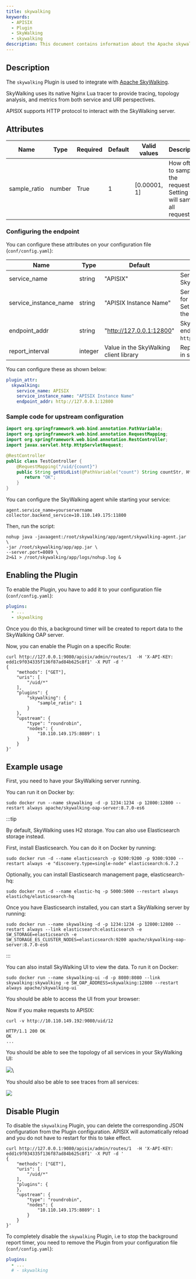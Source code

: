 ```yaml
---
title: skywalking
keywords:
  - APISIX
  - Plugin
  - SkyWalking
  - skywalking
description: This document contains information about the Apache skywalking Plugin.
---
```

<!--
#
# Licensed to the Apache Software Foundation (ASF) under one or more
# contributor license agreements.  See the NOTICE file distributed with
# this work for additional information regarding copyright ownership.
# The ASF licenses this file to You under the Apache License, Version 2.0
# (the "License"); you may not use this file except in compliance with
# the License.  You may obtain a copy of the License at
#
#     http://www.apache.org/licenses/LICENSE-2.0
#
# Unless required by applicable law or agreed to in writing, software
# distributed under the License is distributed on an "AS IS" BASIS,
# WITHOUT WARRANTIES OR CONDITIONS OF ANY KIND, either express or implied.
# See the License for the specific language governing permissions and
# limitations under the License.
#
-->

## Description

The `skywalking` Plugin is used to integrate with [Apache SkyWalking](https://github.com/apache/skywalking).

SkyWalking uses its native Nginx Lua tracer to provide tracing, topology analysis, and metrics from both service and URI perspectives.

APISIX supports HTTP protocol to interact with the SkyWalking server.

## Attributes

| Name         | Type   | Required | Default | Valid values | Description                                                                |
|--------------|--------|----------|---------|--------------|----------------------------------------------------------------------------|
| sample_ratio | number | True     | 1       | [0.00001, 1] | How often to sample the requests. Setting to `1` will sample all requests. |

### Configuring the endpoint

You can configure these attributes on your configuration file (`conf/config.yaml`):

| Name                  | Type    | Default                                | Description                                                                                  |
|-----------------------|---------|----------------------------------------|----------------------------------------------------------------------------------------------|
| service_name          | string  | "APISIX"                               | Service name for SkyWalking reporter.                                                        |
| service_instance_name | string  | "APISIX Instance Name"                 | Service instance name for SkyWalking reporter. Set to `$hostname` to get the local hostname. |
| endpoint_addr         | string  | "http://127.0.0.1:12800"               | SkyWalking HTTP endpoint. For example, `http://127.0.0.1:12800`.                             |
| report_interval       | integer | Value in the SkyWalking client library | Reporting interval time in seconds.                                                          |

You can configure these as shown below:

```yaml title="conf/config.yaml"
plugin_attr:
  skywalking:
    service_name: APISIX
    service_instance_name: "APISIX Instance Name"
    endpoint_addr: http://127.0.0.1:12800
```


### Sample code for upstream configuration

```java title="Java with Spring Boot"
import org.springframework.web.bind.annotation.PathVariable;
import org.springframework.web.bind.annotation.RequestMapping;
import org.springframework.web.bind.annotation.RestController;
import javax.servlet.http.HttpServletRequest;

@RestController
public class TestController {
    @RequestMapping("/uid/{count}")
    public String getUidList(@PathVariable("count") String countStr, HttpServletRequest request) {
       return "OK";
    }
}
```

You can configure the SkyWalking agent while starting your service:

```shell title="agent/config/agent.config"
agent.service_name=yourservername
collector.backend_service=10.110.149.175:11800
```

Then, run the script:

```shell
nohup java -javaagent:/root/skywalking/app/agent/skywalking-agent.jar \
-jar /root/skywalking/app/app.jar \
--server.port=8089 \
2>&1 > /root/skywalking/app/logs/nohup.log &
```

## Enabling the Plugin

To enable the Plugin, you have to add it to your configuration file (`conf/config.yaml`):

```yaml title="conf/config.yaml"
plugins:
  - ...
  - skywalking
```

Once you do this, a background timer will be created to report data to the SkyWalking OAP server.

Now, you can enable the Plugin on a specific Route:

```shell
curl http://127.0.0.1:9080/apisix/admin/routes/1  -H 'X-API-KEY: edd1c9f034335f136f87ad84b625c8f1' -X PUT -d '
{
    "methods": ["GET"],
    "uris": [
        "/uid/*"
    ],
    "plugins": {
        "skywalking": {
            "sample_ratio": 1
        }
    },
    "upstream": {
        "type": "roundrobin",
        "nodes": {
            "10.110.149.175:8089": 1
        }
    }
}'
```

<!-- You also can complete the above operation through the web interface, first add a route, then add SkyWalking plugin:

![ ](../../../assets/images/plugin/skywalking-1.png) -->

## Example usage

First, you need to have your SkyWalking server running.

You can run it on Docker by:

```shell
sudo docker run --name skywalking -d -p 1234:1234 -p 12800:12800 --restart always apache/skywalking-oap-server:8.7.0-es6
```

:::tip

By default, SkyWalking uses H2 storage. You can also use Elasticsearch storage instead.

First, install Elasticsearch. You can do it on Docker by running:

```shell
sudo docker run -d --name elasticsearch -p 9200:9200 -p 9300:9300 --restart always -e "discovery.type=single-node" elasticsearch:6.7.2
```

Optionally, you can install Elasticsearch management page, elasticsearch-hq:

```shell
sudo docker run -d --name elastic-hq -p 5000:5000 --restart always elastichq/elasticsearch-hq
```

Once you have Elasticsearch installed, you can start a SkyWalking server by running:

```shell
sudo docker run --name skywalking -d -p 1234:1234 -p 12800:12800 --restart always --link elasticsearch:elasticsearch -e SW_STORAGE=elasticsearch -e SW_STORAGE_ES_CLUSTER_NODES=elasticsearch:9200 apache/skywalking-oap-server:8.7.0-es6
```

:::

You can also install SkyWalking UI to view the data. To run it on Docker:

```shell
sudo docker run --name skywalking-ui -d -p 8080:8080 --link skywalking:skywalking -e SW_OAP_ADDRESS=skywalking:12800 --restart always apache/skywalking-ui
```

You should be able to access the UI from your browser:

<!-- ![ ](../../../assets/images/plugin/skywalking-3.png) -->

Now if you make requests to APISIX:

```shell
curl -v http://10.110.149.192:9080/uid/12
```

```shell
HTTP/1.1 200 OK
OK
...
```

You should be able to see the topology of all services in your SkyWalking UI:

![ ](../../../assets/images/plugin/skywalking-4.png)\

You should also be able to see traces from all services:

![ ](../../../assets/images/plugin/skywalking-5.png)

## Disable Plugin

To disable the `skywalking` Plugin, you can delete the corresponding JSON configuration from the Plugin configuration. APISIX will automatically reload and you do not have to restart for this to take effect.

```shell
curl http://127.0.0.1:9080/apisix/admin/routes/1  -H 'X-API-KEY: edd1c9f034335f136f87ad84b625c8f1' -X PUT -d '
{
    "methods": ["GET"],
    "uris": [
        "/uid/*"
    ],
    "plugins": {
    },
    "upstream": {
        "type": "roundrobin",
        "nodes": {
            "10.110.149.175:8089": 1
        }
    }
}'
```

To completely disable the `skywalking` Plugin, i.e to stop the background report timer, you need to remove the Plugin from your configuration file (`conf/config.yaml`):

```yaml
plugins:
  - ...
  # - skywalking
```
